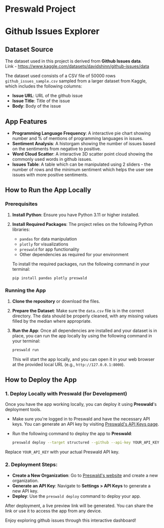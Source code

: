 # Preswald Project

# Github Issues Explorer

## Dataset Source

The dataset used in this project is derived from **Github Issues data**. \
Link - https://www.kaggle.com/datasets/davidshinn/github-issues/data

The dataset used consists of a CSV file of 50000 rows `github_issues_sample.csv` sampled from a larger dataset from Kaggle, which includes the following columns:

- **Issue URL**: URL of the github issue
- **Issue Title**: Title of the issue
- **Body**: Body of the issue

## App Features

- **Programming Language Frequency**: A interactive pie chart showing number and % of mentions of programming languages in issues.
- **Sentiment Analysis**: A historgam showing the number of issues based on the sentiments from negative to positive.
- **Word Cloud Scatter**: A interactive 3D scatter point cloud showing the commonly used words in github issues.
- **Issues Table**: A table which can be manipulated using 2 sliders - the number of rows and the minimum sentiment which helps the user see issues with more positive sentiments.

## How to Run the App Locally

### Prerequisites

1. **Install Python**: Ensure you have Python 3.11 or higher installed.
2. **Install Required Packages**: The project relies on the following Python libraries:

   - `pandas` for data manipulation
   - `plotly` for visualizations
   - `preswald` for app functionality
   - Other dependencies as required for your environment

   To install the required packages, run the following command in your terminal:

   ```bash
   pip install pandas plotly preswald
   ```

### Running the App

1. **Clone the repository** or download the files.
2. **Prepare the Dataset**: Make sure the `data.csv` file is in the correct directory. The data should be properly cleaned, with any missing values filled by the median where appropriate.

3. **Run the App**:
   Once all dependencies are installed and your dataset is in place, you can run the app locally by using the following command in your terminal:

   ```bash
   preswald run
   ```

   This will start the app locally, and you can open it in your web browser at the provided local URL (e.g., `http://127.0.0.1:8000`).

## How to Deploy the App

### 1. **Deploy Locally with Preswald** (for Development)

Once you have the app working locally, you can deploy it using **Preswald**'s deployment tools.

- Make sure you're logged in to Preswald and have the necessary API keys. You can generate an API key by visiting [Preswald's API Keys page](https://app.preswald.com/settings/api-keys).

- Run the following command to deploy the app to **Preswald**:
  ```bash
  preswald deploy --target structured --github --api-key YOUR_API_KEY
  ```

Replace `YOUR_API_KEY` with your actual Preswald API key.

### 2. **Deployment Steps**:

- **Create a New Organization**: Go to [Preswald's website](https://app.preswald.com/) and create a new organization.
- **Generate an API Key**: Navigate to **Settings > API Keys** to generate a new API key.
- **Deploy**: Use the `preswald deploy` command to deploy your app.

After deployment, a live preview link will be generated. You can share the link or use it to access the app from any device.

Enjoy exploring github issues through this interactive dashboard!
